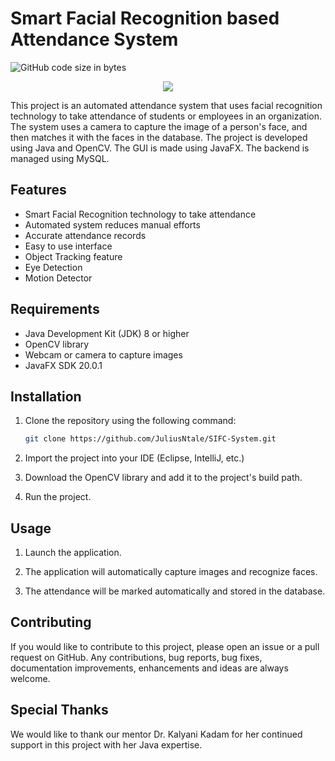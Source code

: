 # Smart Facial Recognition based Attendance System
<img alt="GitHub code size in bytes" src="https://img.shields.io/github/languages/code-size/aadi1011/SymbiGate">


<p align="center">
  <img src="https://www.devopsschool.com/blog/wp-content/uploads/2022/03/java_logo_icon_168609.png">
</p>

This project is an automated attendance system that uses facial recognition technology to take attendance of students or employees in an organization. The system uses a camera to capture the image of a person's face, and then matches it with the faces in the database. The project is developed using Java and OpenCV. The GUI is made using JavaFX. The backend is managed using MySQL.

## Features

- Smart Facial Recognition technology to take attendance
- Automated system reduces manual efforts
- Accurate attendance records
- Easy to use interface
- Object Tracking feature
- Eye Detection
- Motion Detector

## Requirements

- Java Development Kit (JDK) 8 or higher
- OpenCV library
- Webcam or camera to capture images
- JavaFX SDK 20.0.1

## Installation

1. Clone the repository using the following command:
    ```bash
   git clone https://github.com/JuliusNtale/SIFC-System.git
    ```

3. Import the project into your IDE (Eclipse, IntelliJ, etc.)

4. Download the OpenCV library and add it to the project's build path.

5. Run the project.

## Usage

1. Launch the application.

2. The application will automatically capture images and recognize faces.

3. The attendance will be marked automatically and stored in the database.

## Contributing

If you would like to contribute to this project, please open an issue or a pull request on GitHub. Any contributions, bug reports, bug fixes, documentation improvements, enhancements and ideas are always welcome.


## Special Thanks

We would like to thank our mentor Dr. Kalyani Kadam for her continued support in this project with her Java expertise. 
